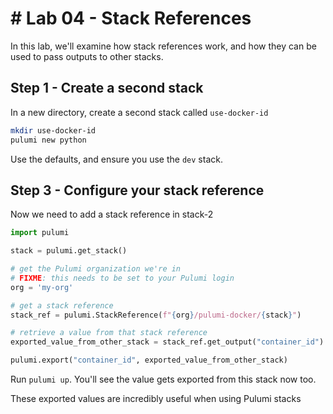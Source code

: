 # # Lab 04 - Stack References

In this lab, we'll examine how stack references work, and how they can be used to pass outputs to other stacks.

## Step 1 - Create a second stack

In a new directory, create a second stack called `use-docker-id`

```bash
mkdir use-docker-id
pulumi new python
```

Use the defaults, and ensure you use the `dev` stack.

## Step 3 - Configure your stack reference

Now we need to add a stack reference in stack-2


```python
import pulumi

stack = pulumi.get_stack()

# get the Pulumi organization we're in
# FIXME: this needs to be set to your Pulumi login
org = 'my-org'

# get a stack reference
stack_ref = pulumi.StackReference(f"{org}/pulumi-docker/{stack}")

# retrieve a value from that stack reference
exported_value_from_other_stack = stack_ref.get_output("container_id")

pulumi.export("container_id", exported_value_from_other_stack)
```

Run `pulumi up`. You'll see the value gets exported from this stack now too.

These exported values are incredibly useful when using Pulumi stacks
